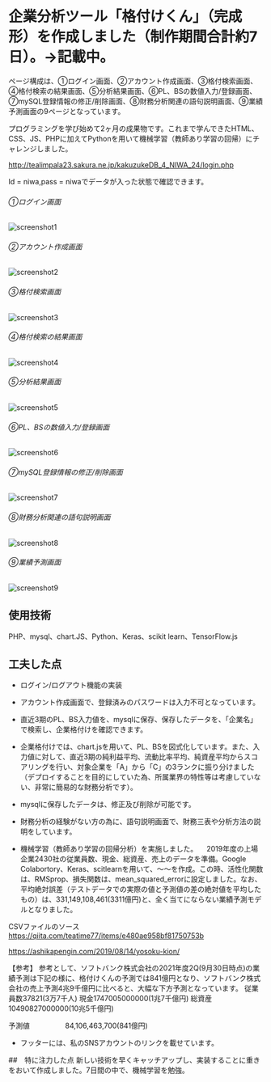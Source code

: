 # 企業分析ツール「格付けくん」（完成形）を作成しました（制作期間合計約7日）。→記載中。

ページ構成は、①ログイン画面、②アカウント作成画面、③格付検索画面、④格付検索の結果画面、⑤分析結果画面、⑥PL、BSの数値入力/登録画面、⑦mySQL登録情報の修正/削除画面、⑧財務分析関連の語句説明画面、⑨業績予測画面の9ページとなっています。

プログラミングを学び始めて2ヶ月の成果物です。これまで学んできたHTML、CSS、JS、PHPに加えてPythonを用いて機械学習（教師あり学習の回帰）にチャレンジしました。


http://tealimpala23.sakura.ne.jp/kakuzukeDB_4_NIWA_24/login.php

Id = niwa,pass = niwaでデータが入った状態で確認できます。

###### ①ログイン画面
![](pic1.png "screenshot1")


###### ②アカウント作成画面
![](pic2.png "screenshot2")


###### ③格付検索画面
![](pic3.png "screenshot3")


###### ④格付検索の結果画面
![](pic4.png "screenshot4")


###### ⑤分析結果画面
![](pic5.png "screenshot5")


###### ⑥PL、BSの数値入力/登録画面
![](pic6.png "screenshot6")


###### ⑦mySQL登録情報の修正/削除画面
![](pic7.png "screenshot7")


###### ⑧財務分析関連の語句説明画面
![](pic8.png "screenshot8")


###### ⑨業績予測画面
![](pic9.png "screenshot9")



## 使用技術
PHP、mysql、chart.JS、Python、Keras、scikit learn、TensorFlow.js


## 工夫した点
- ログイン/ログアウト機能の実装

- アカウント作成画面で、登録済みのパスワードは入力不可となっています。

- 直近3期のPL、BS入力値を、mysqlに保存、保存したデータを、「企業名」で検索し、企業格付けを確認できます。

- 企業格付けでは、chart.jsを用いて、PL、BSを図式化しています。また、入力値に対して、直近3期の純利益平均、流動比率平均、純資産平均からスコアリングを行い、対象企業を「A」から「C」の3ランクに振り分けました（デプロイすることを目的にしていた為、所属業界の特性等は考慮していない、非常に簡易的な財務分析です）。

- mysqlに保存したデータは、修正及び削除が可能です。

- 財務分析の経験がない方の為に、語句説明画面で、財務三表や分析方法の説明をしています。

- 機械学習（教師あり学習の回帰分析）を実施しました。
　2019年度の上場企業2430社の従業員数、現金、総資産、売上のデータを準備。Google Colabortory、Keras、scitlearnを用いて、〜〜を作成。この時、活性化関数は、RMSprop、損失関数は、mean_squared_errorに設定しました。なお、平均絶対誤差（テストデータでの実際の値と予測値の差の絶対値を平均したもの）は、331,149,108,461(3311億円)と、全く当てにならない業績予測モデルとなりました。

CSVファイルのソース
https://qiita.com/teatime77/items/e480ae958bf81750753b


https://ashikapengin.com/2019/08/14/yosoku-kion/



【参考】
参考として、ソフトバンク株式会社の2021年度2Q(9月30日時点)の業績予測は下記の様に、格付けくんの予測では841億円となり、ソフトバンク株式会社の売上予測4兆9千億円に比べると、大幅な下方予測となっています。
従業員数37821(3万7千人)
現金1747005000000(1兆7千億円)
総資産10490827000000(10兆5千億円)

予測値　　　　　84,106,463,700(841億円)

- フッターには、私のSNSアカウントのリンクを載せています。

##　特に注力した点
新しい技術を早くキャッチアップし、実装することに重きをおいて作成しました。7日間の中で、機械学習を勉強。
